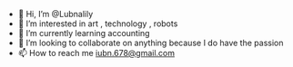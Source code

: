 - 👋 Hi, I’m @Lubnalily
- 👀 I’m interested in art , technology , robots 
- 🌱 I’m currently learning accounting 
- 💞️ I’m looking to collaborate on anything because I do have the passion 
- 📫 How to reach me iubn.678@gmail.com

<!---
Lubnalily/Lubnalily is a ✨ special ✨ repository because its `README.md` (this file) appears on your GitHub profile.
You can click the Preview link to take a look at your changes.
--->
